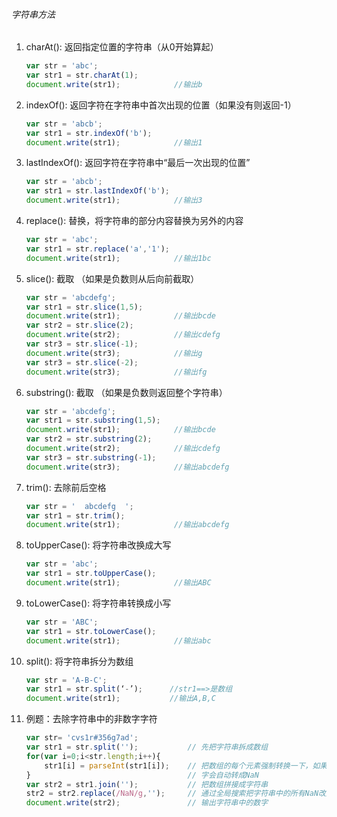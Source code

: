 ###### 字符串方法

1. charAt(): 返回指定位置的字符串（从0开始算起）

   ```javascript
   var str = 'abc';
   var str1 = str.charAt(1);
   document.write(str1);			//输出b
   ```

2. indexOf(): 返回字符在字符串中首次出现的位置（如果没有则返回-1）

   ```javascript
   var str = 'abcb';
   var str1 = str.indexOf('b');
   document.write(str1);			//输出1
   ```

3. lastIndexOf(): 返回字符在字符串中“最后一次出现的位置”

   ```javascript
   var str = 'abcb';
   var str1 = str.lastIndexOf('b');
   document.write(str1);			//输出3
   ```

4. replace(): 替换，将字符串的部分内容替换为另外的内容

   ```javascript
   var str = 'abc';
   var str1 = str.replace('a','1');
   document.write(str1);			//输出1bc
   ```

5. slice(): 截取 （如果是负数则从后向前截取）

   ```javascript
   var str = 'abcdefg';
   var str1 = str.slice(1,5);
   document.write(str1);			//输出bcde
   var str2 = str.slice(2);
   document.write(str2);			//输出cdefg
   var str3 = str.slice(-1);
   document.write(str3);			//输出g
   var str3 = str.slice(-2);
   document.write(str3);			//输出fg
   ```

6. substring(): 截取 （如果是负数则返回整个字符串）

   ```javascript
   var str = 'abcdefg';
   var str1 = str.substring(1,5);
   document.write(str1);			//输出bcde
   var str2 = str.substring(2);
   document.write(str2);			//输出cdefg
   var str3 = str.substring(-1);
   document.write(str3);			//输出abcdefg
   ```

7. trim():  去除前后空格

   ```javascript
   var str = '  abcdefg  ';
   var str1 = str.trim();
   document.write(str1);			//输出abcdefg
   ```

8. toUpperCase(): 将字符串改换成大写

   ```javascript
   var str = 'abc';
   var str1 = str.toUpperCase();
   document.write(str1);			//输出ABC
   ```

9. toLowerCase(): 将字符串转换成小写

   ```javascript
   var str = 'ABC';
   var str1 = str.toLowerCase();
   document.write(str1);			//输出abc
   ```

10. split(): 将字符串拆分为数组

    ```javascript
    var str = 'A-B-C';
    var str1 = str.split(‘-’);		//str1==>是数组
    document.write(str1);			//输出A,B,C
    ```

11. 例题：去除字符串中的非数字字符

    ```javascript
    var str= 'cvs1r#356g7ad';
    var str1 = str.split('');			// 先把字符串拆成数组
    for(var i=0;i<str.length;i++){
        str1[i] = parseInt(str1[i]);	// 把数组的每个元素强制转换一下，如果不是数
    }									// 字会自动转成NaN
    var str2 = str1.join('');			// 把数组拼接成字符串
    str2 = str2.replace(/NaN/g,'');		// 通过全局搜索把字符串中的所有NaN改成‘’
    document.write(str2);				// 输出字符串中的数字
    ```

    